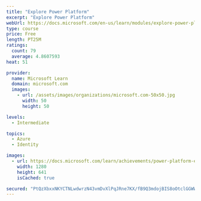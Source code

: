 ```yaml
---
title: "Explore Power Platform"
excerpt: "Explore Power Platform"
webUrl: https://docs.microsoft.com/en-us/learn/modules/explore-power-platform/
type: course
price: Free
length: PT25M
ratings:
  count: 79
  average: 4.8607593
heat: 51

provider:
  name: Microsoft Learn
  domain: microsoft.com
  images:
    - url: /assets/images/organizations/microsoft.com-50x50.jpg
      width: 50
      height: 50

levels:
  - Intermediate

topics:
  - Azure
  - Identity

images:
  - url: https://docs.microsoft.com/learn/achievements/power-platform-explore-social.png
    width: 1280
    height: 641
    isCached: true

secured: "PtQzXbxxNKYCTNLwdwrzN43vmDvXlPqJRne7KX/fB9Q3mdojBIS8oOtclGGWWEqfli+13cV2AOfdT9NzJ8Y9zUFMo9vUcZKnxwPMGNMBVDYfcokniSwa+tR4d3TCUy5OH+er/kHGMmNzwvpcRXoonP10r3JE5YOZelXoLsyaFQCDwz0CdJ4i+QSmpOm7ZIm0wGLCTVw96jsZIP59oZLHGKr6mzZwMFWPLl3CDhbVlbQiMCnR7RBnLVIWrZn9DdLLXoGm+DMdQbhUvFzQhsjBqJY0qrnWEirif6eeEHVAjBBhsSrGv8Ols23Ky7N1EJetlz2dzG5sXCrwQd2Yan9XaVgPS/2kq01/+UmEz2kmt/zDCxEv0qGsQxq+Q9Pl7ww8f9V2Dw+TD4g4OiHxBZ+0eKqoK9Sdi3BccZpgTRz3dj8=;Wc6wWbEIN+ypT+QFJGhDgQ=="
---
```


